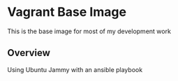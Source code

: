 # Vagrant Base Image
This is the base image for most of my development work

## Overview
Using Ubuntu Jammy with an ansible playbook